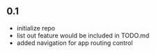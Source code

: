 ## 0.1
- initialize repo
- list out feature would be included in TODO.md
- added navigation for app routing control